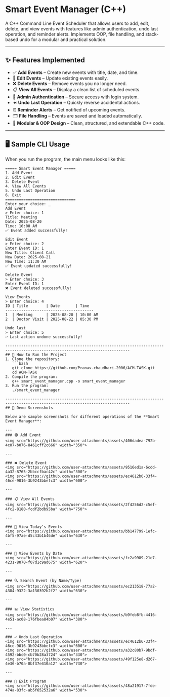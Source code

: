 # Smart Event Manager (C++)

A C++ Command Line Event Scheduler that allows users to add, edit, delete, and view events with features like admin authentication, undo last operation, and reminder alerts. Implements OOP, file handling, and stack-based undo for a modular and practical solution.

-----------------------------------------------------------------------------------------------------------------------------
## ✨ Features Implemented
- ✅ **Add Events** – Create new events with title, date, and time.  
- 📝 **Edit Events** – Update existing events easily.  
- ❌ **Delete Events** – Remove events you no longer need.  
- 📋 **View All Events** – Display a clean list of scheduled events.  
- 🔐 **Admin Authentication** – Secure access with login system.  
- ⏪ **Undo Last Operation** – Quickly reverse accidental actions.  
- ⏰ **Reminder Alerts** – Get notified of upcoming events.  
- 🗂️ **File Handling** – Events are saved and loaded automatically.  
- 🧩 **Modular & OOP Design** – Clean, structured, and extendable C++ code.  

-----------------------------------------------------------------------------------------------------------------------------
## 🖥️ Sample CLI Usage  
When you run the program, the main menu looks like this:  

```text
===== Smart Event Manager =====
1. Add Event
2. Edit Event
3. Delete Event
4. View All Events
5. Undo Last Operation
6. Exit
===============================
Enter your choice: _
Add Event
> Enter choice: 1  
Title: Meeting  
Date: 2025-08-20  
Time: 10:00 AM  
✅ Event added successfully!

Edit Event
> Enter choice: 2  
Enter Event ID: 1  
New Title: Client Call  
New Date: 2025-08-21  
New Time: 11:30 AM  
✅ Event updated successfully!

Delete Event
> Enter choice: 3  
Enter Event ID: 1  
❌ Event deleted successfully!

View Events
> Enter choice: 4  
ID | Title        | Date       | Time  
---------------------------------------  
1  | Meeting      | 2025-08-20 | 10:00 AM  
2  | Doctor Visit | 2025-08-22 | 05:30 PM  

Undo last
> Enter choice: 5  
↩️ Last action undone successfully!

-----------------------------------------------------------------------------------------------------------------------------
## 🚀 How to Run the Project
1. Clone the repository:
   ```bash
   git clone https://github.com/Pranav-chaudhari-2006/ACM-TASK.git
   cd ACM-TASK
2. Compile the program:
   g++ smart_event_manager.cpp -o smart_event_manager
3. Run the program:
   ./smart_event_manager

-----------------------------------------------------------------------------------------------------------------------------
## 📸 Demo Screenshots  

Below are sample screenshots for different operations of the **Smart Event Manager**:  

---
### 🟢 Add Event  
<img src="https://github.com/user-attachments/assets/406dadea-792b-4c07-b076-8461cff2c666" width="350">  

---

### ❌ Delete Event  
<img src="https://github.com/user-attachments/assets/9516ed1a-6cdd-4a32-8765-2bbccfbac42c" width="300">  
<img src="https://github.com/user-attachments/assets/ec4612b6-33f4-46ce-9016-3b9243bbefc3" width="600">  

---

### 📋 View All Events  
<img src="https://github.com/user-attachments/assets/2f4256d2-c5ef-4fc2-8180-fcdf2bdb95ba" width="750">  

---

### 📅 View Today’s Events  
<img src="https://github.com/user-attachments/assets/bb147799-1efc-4bf5-97ae-d5c43b1b46de" width="630">  

---

### 📆 View Events by Date  
<img src="https://github.com/user-attachments/assets/fc2a9989-21e7-4231-8070-f07d1c9ad675" width="620">  

---

### 🔍 Search Event (by Name/Type)  
<img src="https://github.com/user-attachments/assets/ec213518-77a2-4384-9322-3a130392b2f2" width="630">  

---

### 📊 View Statistics  
<img src="https://github.com/user-attachments/assets/b9feb8fb-4416-4e51-ac08-176fbea84b07" width="380">  

---

### ↩️ Undo Last Operation  
<img src="https://github.com/user-attachments/assets/ec4612b6-33f4-46ce-9016-3b9243bbefc3" width="600">  
<img src="https://github.com/user-attachments/assets/a32c80b7-9bdf-4592-bbc0-cb70b28a3724" width="330">  
<img src="https://github.com/user-attachments/assets/49f125e8-d267-4e36-b70a-0bf37e410a12" width="730">  

---

### 🚪 Exit Program  
<img src="https://github.com/user-attachments/assets/48a21917-7fde-474a-83fc-ab5f652532a6" width="530">  
